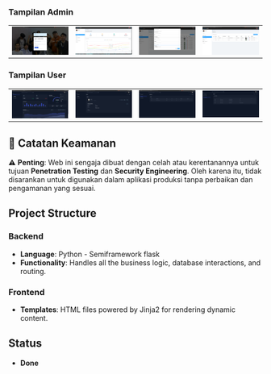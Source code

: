 <h3>Tampilan Admin</h3>
<table>
  <tr>
    <td><img src="static/images/login.png" width="500"/></td>
    <td><img src="static/images/admin.png" width="500"/></td>
    <td><img src="static/images/form siswa.png" width="500"/></td>
    <td><img src="static/images/siswa.png" width="500"/></td>
  </tr>
</table>

<h3>Tampilan User</h3>
<table>
  <tr>
    <td><img src="static/images/userDashboard.png" width="500"/></td>
    <td><img src="static/images/userProfile.png" width="500"/></td>
    <td><img src="static/images/error/nilaiku.png" width="500"/></td>
    <td><img src="static/images/jadwal.png" width="500"/></td>
  </tr>
</table>

## 📢 Catatan Keamanan
⚠️ **Penting**: Web ini sengaja dibuat dengan celah atau kerentanannya untuk tujuan **Penetration Testing** dan **Security Engineering**. Oleh karena itu, tidak disarankan untuk digunakan dalam aplikasi produksi tanpa perbaikan dan pengamanan yang sesuai.

## Project Structure

### Backend
- **Language**: Python - Semiframework flask
- **Functionality**: Handles all the business logic, database interactions, and routing.

### Frontend
- **Templates**: HTML files powered by Jinja2 for rendering dynamic content.

## Status
- **Done** 

